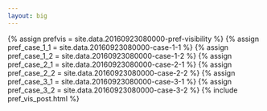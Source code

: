 ```yaml
---
layout: big
---
```

{% assign prefvis = site.data.20160923080000-pref-visibility %}
{% assign pref_case_1_1 = site.data.20160923080000-case-1-1 %}
{% assign pref_case_1_2 = site.data.20160923080000-case-1-2 %}
{% assign pref_case_2_1 = site.data.20160923080000-case-2-1 %}
{% assign pref_case_2_2 = site.data.20160923080000-case-2-2 %}
{% assign pref_case_3_1 = site.data.20160923080000-case-3-1 %}
{% assign pref_case_3_2 = site.data.20160923080000-case-3-2 %}
{% include pref_vis_post.html %}
